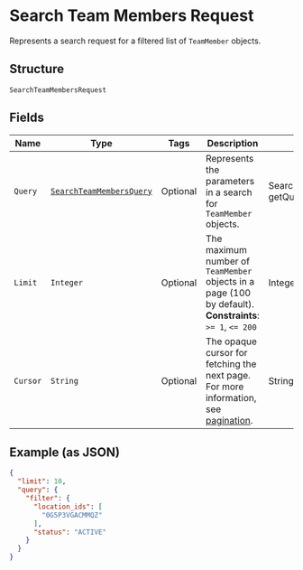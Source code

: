 
# Search Team Members Request

Represents a search request for a filtered list of `TeamMember` objects.

## Structure

`SearchTeamMembersRequest`

## Fields

| Name | Type | Tags | Description | Getter |
|  --- | --- | --- | --- | --- |
| `Query` | [`SearchTeamMembersQuery`](../../doc/models/search-team-members-query.md) | Optional | Represents the parameters in a search for `TeamMember` objects. | SearchTeamMembersQuery getQuery() |
| `Limit` | `Integer` | Optional | The maximum number of `TeamMember` objects in a page (100 by default).<br>**Constraints**: `>= 1`, `<= 200` | Integer getLimit() |
| `Cursor` | `String` | Optional | The opaque cursor for fetching the next page. For more information, see<br>[pagination](https://developer.squareup.com/docs/working-with-apis/pagination). | String getCursor() |

## Example (as JSON)

```json
{
  "limit": 10,
  "query": {
    "filter": {
      "location_ids": [
        "0G5P3VGACMMQZ"
      ],
      "status": "ACTIVE"
    }
  }
}
```

